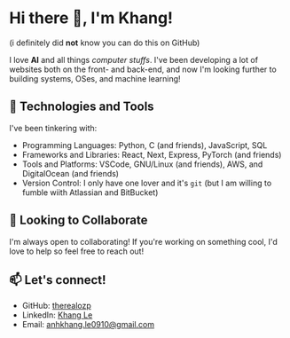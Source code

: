 # Hi there 👋, I'm Khang!

(i definitely did **not** know you can do this on GitHub)

I love **AI** and all things _computer stuffs_. I've been developing a lot of websites both on the front- and back-end, and now I'm looking further to building systems, OSes, and machine learning! 

## 🚀 Technologies and Tools

I've been tinkering with:

- Programming Languages: Python, C (and friends), JavaScript, SQL
- Frameworks and Libraries: React, Next, Express, PyTorch (and friends)
- Tools and Platforms: VSCode, GNU/Linux (and friends), AWS, and DigitalOcean (and friends)
- Version Control: I only have one lover and it's `git` (but I am willing to fumble wiith Atlassian and BitBucket)

## 👯 Looking to Collaborate

I'm always open to collaborating! If you're working on something cool, I'd love to help so feel free to reach out!

## 📫 Let's connect!

- GitHub: [therealozp](https://github.com/therealozp)
- LinkedIn: [Khang Le](https://www.linkedin.com/in/anhkhang-le/)
- Email: anhkhang.le0910@gmail.com


<!--
**therealozp/therealozp** is a ✨ _special_ ✨ repository because its `README.md` (this file) appears on your GitHub profile.

Here are some ideas to get you started:

- 🔭 I’m currently working on ...
- 🌱 I’m currently learning ...
- 👯 I’m looking to collaborate on ...
- 🤔 I’m looking for help with ...
- 💬 Ask me about ...
- 📫 How to reach me: ...
- 😄 Pronouns: ...
- ⚡ Fun fact: ...
-->
